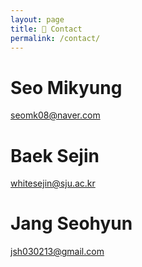 ```yaml
---
layout: page
title: 📱 Contact
permalink: /contact/
---
```


# Seo Mikyung

seomk08@naver.com

# Baek Sejin

whitesejin@sju.ac.kr

# Jang Seohyun

jsh030213@gmail.com
